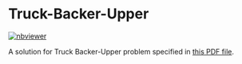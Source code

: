 # Truck-Backer-Upper
[![nbviewer](https://raw.githubusercontent.com/jupyter/design/master/logos/Badges/nbviewer_badge.svg)](https://nbviewer.jupyter.org/...)

A solution for Truck Backer-Upper  problem specified in [this PDF file](https://github.com/mahdisamimi/Truck-Backer-Upper/blob/master/PDF/Problem.pdf).
